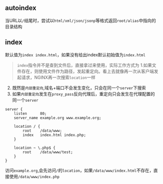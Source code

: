 ## autoindex
当URL以`/`结尾时，尝试以`html/xml/json/jsonp`等格式返回`root/alias`中指向的目录结构

## index
默认值为`index index.html`，如果没有给出index默认初始值为`index.html`

> `index`指令并不是查到文件后，直接拿过来使用，实际工作方式为
1.如果文件存在，则使用文件作为路径，发起重定向。看上去就像再一次从客户端发起请求，NGINX再一次搜索`location`一样
2. 既然是`内部重定向`,域名+端口不会发生变化，只会在同一个`server`下搜索
3. 如果`内部重定向`发生在`proxy_pass`反向代理后，重定向只会发生在代理配置的同一个`server`

```
server {
    listen      80;
    server_name example.org www.example.org;    
    
    location / {
        root    /data/www;
        index   index.html index.php;
    }
    
    location ~ \.php$ {
        root    /data/www/test;
    }
}
```
访问`example.org`,会先访问`/`的`location`，如果`/data/www/index.html`不存在，直接使用`/data/www/index.php`